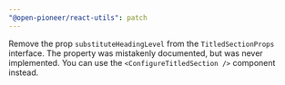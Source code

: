 ```yaml
---
"@open-pioneer/react-utils": patch
---
```


Remove the prop `substituteHeadingLevel` from the `TitledSectionProps` interface.
The property was mistakenly documented, but was never implemented.
You can use the `<ConfigureTitledSection />` component instead.
